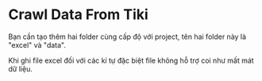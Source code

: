 # Crawl Data From Tiki

Bạn cần tạo thêm hai folder cùng cấp độ với project, tên hai folder này là "excel" và "data". 

Khi ghi file excel đối với các kí tự đặc biệt file không hỗ trợ coi như mất mát dữ liệu.

